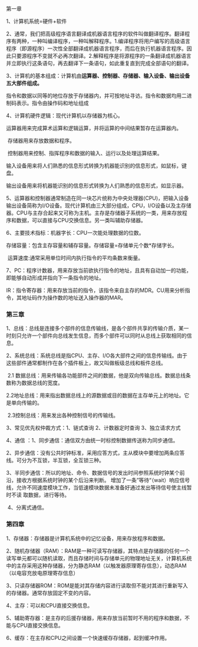 第一章

1、计算机系统=硬件+软件

2、通常，我们把高级程序语言翻译成机器语言程序的软件叫做翻译程序。翻译程序有两种，一种叫编译程序，一种叫解释程序。1.编译程序将用户编写的高级语言程序（即源程序）一次性全部翻译成机器语言程序，而后在执行机器语言程序。因此只要源程序不变就不必再次翻译。2.解释程序是将源程序的一条翻译成机器语言并立即执行这条语句，再去翻译下一条语句，如此重复直到完成全部语句的翻译。

3、计算机的基本组成：计算机由**运算器、控制器、存储器、输入设备、输出设备五大部件组成。**

指令和数据以同等的地位存放于存储器内，并可按地址寻访。指令和数据均用二进制码表示。指令由操作码和地址组成

4、计算机硬件逻辑：现代计算机以存储器为核心。

​		运算器用来完成算术运算和逻辑运算，并将运算的中间结果暂存在运算器内。

​		存储器用来存放数据和程序。

​		控制器用来控制、指挥程序和数据的输入、运行以及处理运算结果。

​		输入设备用来将人们熟悉的信息形式转换为机器能识别的信息形式，如鼠标，键盘。

​		输出设备用来将机器能识别的信息形式转换为人们熟悉的信息形式，如显示器。

5、运算器和控制器通常制造在同一块芯片统称为中央处理器(CPU)，把输入设备输出设备简称为I/O设备。现代计算机由三大部分组成，CPU，I/O设备以及主存储器。CPU与主存合起来又可称为主机。主存是存储器子系统的一类，用来存放程序和数据，可以直接与CPU交换信息。另一类叫辅助存储器。 

6、主要技术指标：机器字长：CPU一次能处理数据的位数。

​								存储容量：包含主存容量和辅存容量。存储容量=存储单元个数*存储字长。

​								运算速度:通常采用单位时间内执行指令的平均条数来衡量。

7、PC：程序计数器，用来存放当前欲执行指令的地址，且具有自动加一的功能，即能够自动形成并指向下一条指令的地址。

​	IR：指令寄存器：用来存放当前的指令，该指令来自主存的MDR。CU用来分析指令，其地址码作为操作数的地址送入操作器的MAR。

### 第三章

1、总线：总线是连接多个部件的信息传输线，是各个部件共享的传输介质，某一时刻只允许一个部件向总线发生信息，而多个部件可以同时从总线上获取相同的信息。

2、系统总线：系统总线是指CPU、主存、I/O各大部件之间的信息传输线。由于这些部件通常都制作在各个插件板上，故又叫做板级总线和板件总线。

​			2.1 数据总线：用来传输各功能部件之间的数据，他是双向传输总线。数据总线条数称为数据总线的宽度。

​			2.2地址总线：用来指出数据总线上的源数据或目的数据在主存单元上的地址。它是单向传输的。

​			2.3控制总线：用来发出各种控制信号的传输线。

3、常见优先权仲裁方式：1、链式查询    2、计数器定时查询  3、独立请求方式

4、通信 ：1、同步通信：通信双方由统一时标控制数据传送称为同步通信。

​					2、异步通信：没有公共时钟标准，采用应答方式，主从模块中要增加两条应答线。可分为不互锁，半互锁，全互锁三种。

​					3、半同步通信：所以的地址、命令、数据信号的发出时间参照系统时钟某个前沿，接收方根据系统时钟的某个后沿来判断。					增加了一条”等待“（wait）响应信号线，允许不同速度模块工作，当低速模块数据未准备好通过发出等待信号使主线暂时不读					取数据，进行等待。

​				4、分离式通信。

### 第四章

1、存储器：存储器是计算机系统中的记忆设备，用来存放程序和数据。

2、随机存储器（RAM）：RAM是一种可读写存储器，其特点是存储器的任何一个读写单元都可以随机读取，而且存储时间与存储单元的物理地址无关，计算机系统中的主存采用这种存储器，分为静态RAM（以触发器原理寄存信息），动态RAM（以电容充放电原理寄存信息）

3、只读存储器ROM：ROM是能对其存储内容进行读取但不能对其进行重新写入的存储器。通常存放固定不变的内容。

4、主存：可以和CPU直接交换信息。

5、辅助寄存器：是主存的后援存储器，用来存放当前暂时不用的程序和数据，不能与CPU直接交换信息。

6、缓存：在主存和CPU之间设置一个快速缓存存储器，起到缓冲作用。